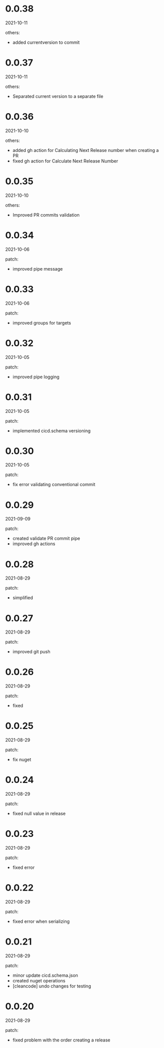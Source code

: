 <!-- START-VERSION: 0.0.38 -->
# 0.0.38
2021-10-11

others:
* added currentversion to commit
<!-- END-VERSION: 0.0.38 -->
<!-- START-VERSION: 0.0.37 -->
# 0.0.37
2021-10-11

others:
* Separated current version to a separate file
<!-- END-VERSION: 0.0.37 -->
<!-- START-VERSION: 0.0.36 -->
# 0.0.36
2021-10-10

others:
* added gh action for Calculating Next Release number when creating a PR
* fixed gh action for Calculate Next Release Number
<!-- END-VERSION: 0.0.36 -->
<!-- START-VERSION: 0.0.35 -->
# 0.0.35
2021-10-10

others:
* Improved PR commits validation
<!-- END-VERSION: 0.0.35 -->
<!-- START-VERSION: 0.0.34 -->
# 0.0.34
2021-10-06

patch:
* improved pipe message
<!-- END-VERSION: 0.0.34 -->
<!-- START-VERSION: 0.0.33 -->
# 0.0.33
2021-10-06

patch:
* improved groups for targets
<!-- END-VERSION: 0.0.33 -->
<!-- START-VERSION: 0.0.32 -->
# 0.0.32
2021-10-05

patch:
* improved pipe logging
<!-- END-VERSION: 0.0.32 -->
<!-- START-VERSION: 0.0.31 -->
# 0.0.31
2021-10-05

patch:
* implemented cicd.schema versioning
<!-- END-VERSION: 0.0.31 -->
<!-- START-VERSION: 0.0.30 -->
# 0.0.30
2021-10-05

patch:
* fix error validating conventional commit
<!-- END-VERSION: 0.0.30 -->
<!-- START-VERSION: 0.0.29 -->
# 0.0.29
2021-09-09

patch:
* created validate PR commit pipe
* improved gh actions
<!-- END-VERSION: 0.0.29 -->
<!-- START-VERSION: 0.0.28 -->
# 0.0.28
2021-08-29

patch:
* simplified
<!-- END-VERSION: 0.0.28 -->
<!-- START-VERSION: 0.0.27 -->
# 0.0.27
2021-08-29

patch:
* improved git push
<!-- END-VERSION: 0.0.27 -->
<!-- START-VERSION: 0.0.26 -->
# 0.0.26
2021-08-29

patch:
* fixed
<!-- END-VERSION: 0.0.26 -->
<!-- START-VERSION: 0.0.25 -->
# 0.0.25
2021-08-29

patch:
* fix nuget
<!-- END-VERSION: 0.0.25 -->
<!-- START-VERSION: 0.0.24 -->
# 0.0.24
2021-08-29

patch:
* fixed null value in release
<!-- END-VERSION: 0.0.24 -->
<!-- START-VERSION: 0.0.23 -->
# 0.0.23
2021-08-29

patch:
* fixed error
<!-- END-VERSION: 0.0.23 -->
<!-- START-VERSION: 0.0.22 -->
# 0.0.22
2021-08-29

patch:
* fixed error when serializing
<!-- END-VERSION: 0.0.22 -->
<!-- START-VERSION: 0.0.21 -->
# 0.0.21
2021-08-29

patch:
* minor update cicd.schema.json
* created nuget operations
* [cleancode] undo changes for testing
<!-- END-VERSION: 0.0.21 -->
<!-- START-VERSION: 0.0.20 -->
# 0.0.20
2021-08-29

patch:
* fixed problem with the order creating a release
<!-- END-VERSION: 0.0.20 -->